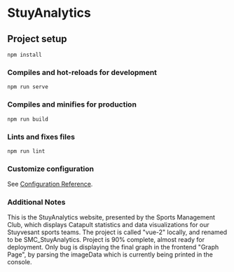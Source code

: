 # StuyAnalytics

## Project setup
```
npm install
```

### Compiles and hot-reloads for development
```
npm run serve
```

### Compiles and minifies for production
```
npm run build
```

### Lints and fixes files
```
npm run lint
```

### Customize configuration
See [Configuration Reference](https://cli.vuejs.org/config/).

### Additional Notes
This is the StuyAnalytics website, presented by the Sports Management Club, which displays Catapult statistics and data visualizations for our Stuyvesant sports teams.
The project is called "vue-2" locally, and renamed to be SMC_StuyAnalytics.
Project is 90% complete, almost ready for deployment. 
Only bug is displaying the final graph in the frontend "Graph Page", by parsing the imageData which is currently being printed in the console.
